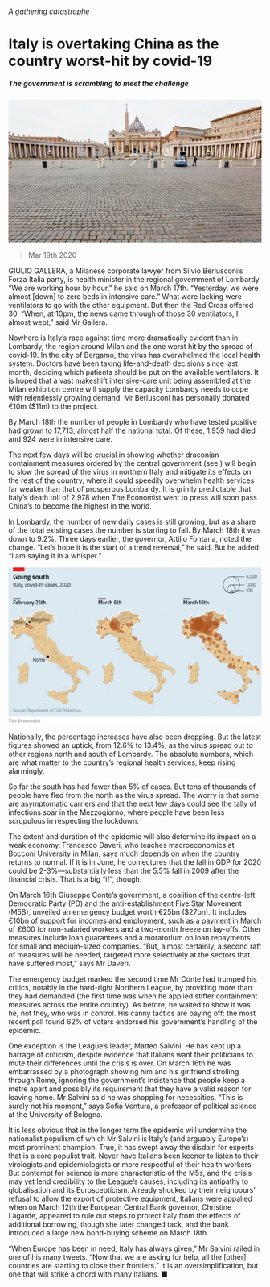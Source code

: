 ###### A gathering catastrophe

# Italy is overtaking China as the country worst-hit by covid-19 

##### The government is scrambling to meet the challenge 

![image](images/20200321_EUP008_0.jpg) 

> Mar 19th 2020 

GIULIO GALLERA, a Milanese corporate lawyer from Silvio Berlusconi’s Forza Italia party, is health minister in the regional government of Lombardy. “We are working hour by hour,” he said on March 17th. “Yesterday, we were almost [down] to zero beds in intensive care.” What were lacking were ventilators to go with the other equipment. But then the Red Cross offered 30. “When, at 10pm, the news came through of those 30 ventilators, I almost wept,” said Mr Gallera.

Nowhere is Italy’s race against time more dramatically evident than in Lombardy, the region around Milan and the one worst hit by the spread of covid-19. In the city of Bergamo, the virus has overwhelmed the local health system. Doctors have been taking life-and-death decisions since last month, deciding which patients should be put on the available ventilators. It is hoped that a vast makeshift intensive-care unit being assembled at the Milan exhibition centre will supply the capacity Lombardy needs to cope with relentlessly growing demand. Mr Berlusconi has personally donated €10m ($11m) to the project.


By March 18th the number of people in Lombardy who have tested positive had grown to 17,713, almost half the national total. Of these, 1,959 had died and 924 were in intensive care.

The next few days will be crucial in showing whether draconian containment measures ordered by the central government (see ) will begin to slow the spread of the virus in northern Italy and mitigate its effects on the rest of the country, where it could speedily overwhelm health services far weaker than that of prosperous Lombardy. It is grimly predictable that Italy’s death toll of 2,978 when The Economist went to press will soon pass China’s to become the highest in the world.

In Lombardy, the number of new daily cases is still growing, but as a share of the total existing cases the number is starting to fall. By March 18th it was down to 9.2%. Three days earlier, the governor, Attilio Fontana, noted the change. “Let’s hope it is the start of a trend reversal,” he said. But he added: “I am saying it in a whisper.”

![image](images/20200321_EUM906.png) 


Nationally, the percentage increases have also been dropping. But the latest figures showed an uptick, from 12.6% to 13.4%, as the virus spread out to other regions north and south of Lombardy. The absolute numbers, which are what matter to the country’s regional health services, keep rising alarmingly.

So far the south has had fewer than 5% of cases. But tens of thousands of people have fled from the north as the virus spread. The worry is that some are asymptomatic carriers and that the next few days could see the tally of infections soar in the Mezzogiorno, where people have been less scrupulous in respecting the lockdown.

The extent and duration of the epidemic will also determine its impact on a weak economy. Francesco Daveri, who teaches macroeconomics at Bocconi University in Milan, says much depends on when the country returns to normal. If it is in June, he conjectures that the fall in GDP for 2020 could be 2-3%—substantially less than the 5.5% fall in 2009 after the financial crisis. That is a big “if”, though.

On March 16th Giuseppe Conte’s government, a coalition of the centre-left Democratic Party (PD) and the anti-establishment Five Star Movement (M5S), unveiled an emergency budget worth €25bn ($27bn). It includes €10bn of support for incomes and employment, such as a payment in March of €600 for non-salaried workers and a two-month freeze on lay-offs. Other measures include loan guarantees and a moratorium on loan repayments for small and medium-sized companies. “But, almost certainly, a second raft of measures will be needed, targeted more selectively at the sectors that have suffered most,” says Mr Daveri.

The emergency budget marked the second time Mr Conte had trumped his critics, notably in the hard-right Northern League, by providing more than they had demanded (the first time was when he applied stiffer containment measures across the entire country). As before, he waited to show it was he, not they, who was in control. His canny tactics are paying off: the most recent poll found 62% of voters endorsed his government’s handling of the epidemic.

One exception is the League’s leader, Matteo Salvini. He has kept up a barrage of criticism, despite evidence that Italians want their politicians to mute their differences until the crisis is over. On March 16th he was embarrassed by a photograph showing him and his girlfriend strolling through Rome, ignoring the government’s insistence that people keep a metre apart and possibly its requirement that they have a valid reason for leaving home. Mr Salvini said he was shopping for necessities. “This is surely not his moment,” says Sofia Ventura, a professor of political science at the University of Bologna.

It is less obvious that in the longer term the epidemic will undermine the nationalist populism of which Mr Salvini is Italy’s (and arguably Europe’s) most prominent champion. True, it has swept away the disdain for experts that is a core populist trait. Never have Italians been keener to listen to their virologists and epidemiologists or more respectful of their health workers. But contempt for science is more characteristic of the M5s, and the crisis may yet lend credibility to the League’s causes, including its antipathy to globalisation and its Euroscepticism. Already shocked by their neighbours’ refusal to allow the export of protective equipment, Italians were appalled when on March 12th the European Central Bank governor, Christine Lagarde, appeared to rule out steps to protect Italy from the effects of additional borrowing, though she later changed tack, and the bank introduced a large new bond-buying scheme on March 18th.

“When Europe has been in need, Italy has always given,” Mr Salvini railed in one of his many tweets. “Now that we are asking for help, all the [other] countries are starting to close their frontiers.” It is an oversimplification, but one that will strike a chord with many Italians. ■

